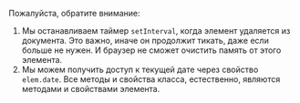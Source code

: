 
Пожалуйста, обратите внимание:
1. Мы останавливаем таймер `setInterval`, когда элемент удаляется из документа. Это важно, иначе он продолжит тикать, даже если больше не нужен. И браузер не сможет очистить память от этого элемента.
2. Мы можем получить доступ к текущей дате через свойство `elem.date`. Все методы и свойства класса, естественно, являются методами и свойствами элемента.
